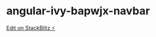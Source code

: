 # angular-ivy-bapwjx-navbar

[Edit on StackBlitz ⚡️](https://stackblitz.com/edit/angular-ivy-bapwjx-navbar)